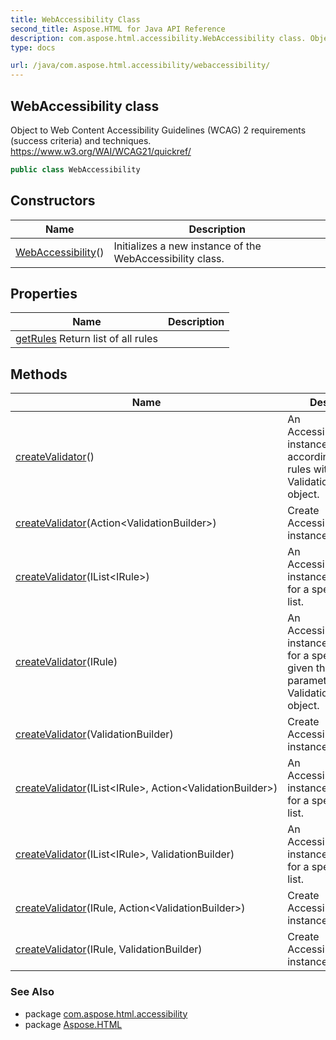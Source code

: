 ```yaml
---
title: WebAccessibility Class
second_title: Aspose.HTML for Java API Reference
description: com.aspose.html.accessibility.WebAccessibility class. Object to Web Content Accessibility Guidelines WCAG 2 requirements success criteria and techniques. https//www.w3.org/WAI/WCAG21/quickref/
type: docs

url: /java/com.aspose.html.accessibility/webaccessibility/
---
```

## WebAccessibility class

Object to Web Content Accessibility Guidelines (WCAG) 2 requirements (success criteria) and techniques. https://www.w3.org/WAI/WCAG21/quickref/

```java
public class WebAccessibility
```

## Constructors

| Name | Description |
| --- | --- |
| [WebAccessibility](webaccessibility/)() | Initializes a new instance of the WebAccessibility class. |

## Properties

| Name | Description |
| --- | --- |
| [getRules](../../com.aspose.html.accessibility/webaccessibility/rules/) Return list of all rules |

## Methods

| Name | Description |
| --- | --- |
| [createValidator](../../com.aspose.html.accessibility/webaccessibility/createvalidator/#createvalidator)() | An AccessibilityValidator instance is created according to all the rules with a ValidationBuilder.All object. |
| [createValidator](../../com.aspose.html.accessibility/webaccessibility/createvalidator/#createvalidator_5)(Action&lt;ValidationBuilder&gt;) | Create AccessibilityValidator instance |
| [createValidator](../../com.aspose.html.accessibility/webaccessibility/createvalidator/#createvalidator_6)(IList&lt;IRule&gt;) | An AccessibilityValidator instance is created for a specific rules list. |
| [createValidator](../../com.aspose.html.accessibility/webaccessibility/createvalidator/#createvalidator_1)(IRule) | An AccessibilityValidator instance is created for a specific rule, given the full parameters of the ValidationBuilder.All object. |
| [createValidator](../../com.aspose.html.accessibility/webaccessibility/createvalidator/#createvalidator_4)(ValidationBuilder) | Create AccessibilityValidator instance |
| [createValidator](../../com.aspose.html.accessibility/webaccessibility/createvalidator/#createvalidator_8)(IList&lt;IRule&gt;, Action&lt;ValidationBuilder&gt;) | An AccessibilityValidator instance is created for a specific rules list. |
| [createValidator](../../com.aspose.html.accessibility/webaccessibility/createvalidator/#createvalidator_7)(IList&lt;IRule&gt;, ValidationBuilder) | An AccessibilityValidator instance is created for a specific rules list. |
| [createValidator](../../com.aspose.html.accessibility/webaccessibility/createvalidator/#createvalidator_3)(IRule, Action&lt;ValidationBuilder&gt;) | Create AccessibilityValidator instance |
| [createValidator](../../com.aspose.html.accessibility/webaccessibility/createvalidator/#createvalidator_2)(IRule, ValidationBuilder) | Create AccessibilityValidator instance |

### See Also

* package [com.aspose.html.accessibility](../../com.aspose.html.accessibility/)
* package [Aspose.HTML](../../)
